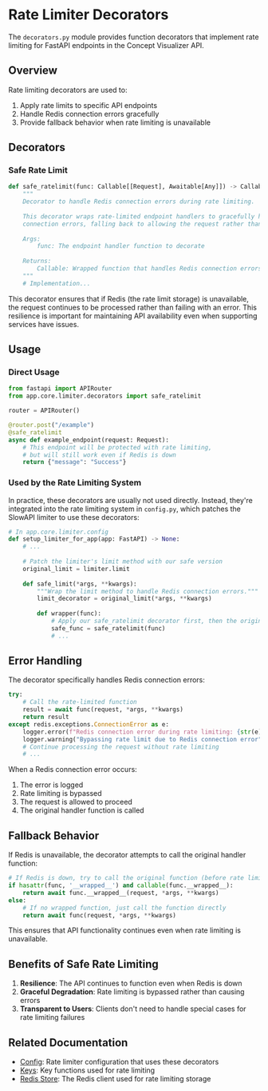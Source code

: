 # Rate Limiter Decorators

The `decorators.py` module provides function decorators that implement rate limiting for FastAPI endpoints in the Concept Visualizer API.

## Overview

Rate limiting decorators are used to:

1. Apply rate limits to specific API endpoints
2. Handle Redis connection errors gracefully
3. Provide fallback behavior when rate limiting is unavailable

## Decorators

### Safe Rate Limit

```python
def safe_ratelimit(func: Callable[[Request], Awaitable[Any]]) -> Callable[[Request], Awaitable[Any]]:
    """
    Decorator to handle Redis connection errors during rate limiting.
    
    This decorator wraps rate-limited endpoint handlers to gracefully handle Redis
    connection errors, falling back to allowing the request rather than failing.
    
    Args:
        func: The endpoint handler function to decorate
        
    Returns:
        Callable: Wrapped function that handles Redis connection errors
    """
    # Implementation...
```

This decorator ensures that if Redis (the rate limit storage) is unavailable, the request continues to be processed rather than failing with an error. This resilience is important for maintaining API availability even when supporting services have issues.

## Usage

### Direct Usage

```python
from fastapi import APIRouter
from app.core.limiter.decorators import safe_ratelimit

router = APIRouter()

@router.post("/example")
@safe_ratelimit
async def example_endpoint(request: Request):
    # This endpoint will be protected with rate limiting,
    # but will still work even if Redis is down
    return {"message": "Success"}
```

### Used by the Rate Limiting System

In practice, these decorators are usually not used directly. Instead, they're integrated into the rate limiting system in `config.py`, which patches the SlowAPI limiter to use these decorators:

```python
# In app.core.limiter.config
def setup_limiter_for_app(app: FastAPI) -> None:
    # ...
    
    # Patch the limiter's limit method with our safe version
    original_limit = limiter.limit
    
    def safe_limit(*args, **kwargs):
        """Wrap the limit method to handle Redis connection errors."""
        limit_decorator = original_limit(*args, **kwargs)
        
        def wrapper(func):
            # Apply our safe_ratelimit decorator first, then the original limit
            safe_func = safe_ratelimit(func)
            # ...
```

## Error Handling

The decorator specifically handles Redis connection errors:

```python
try:
    # Call the rate-limited function
    result = await func(request, *args, **kwargs)
    return result
except redis.exceptions.ConnectionError as e:
    logger.error(f"Redis connection error during rate limiting: {str(e)}")
    logger.warning("Bypassing rate limit due to Redis connection error")
    # Continue processing the request without rate limiting
    # ...
```

When a Redis connection error occurs:
1. The error is logged
2. Rate limiting is bypassed
3. The request is allowed to proceed
4. The original handler function is called

## Fallback Behavior

If Redis is unavailable, the decorator attempts to call the original handler function:

```python
# If Redis is down, try to call the original function (before rate limiting)
if hasattr(func, '__wrapped__') and callable(func.__wrapped__):
    return await func.__wrapped__(request, *args, **kwargs)
else:
    # If no wrapped function, just call the function directly
    return await func(request, *args, **kwargs)
```

This ensures that API functionality continues even when rate limiting is unavailable.

## Benefits of Safe Rate Limiting

1. **Resilience**: The API continues to function even when Redis is down
2. **Graceful Degradation**: Rate limiting is bypassed rather than causing errors
3. **Transparent to Users**: Clients don't need to handle special cases for rate limiting failures

## Related Documentation

- [Config](config.md): Rate limiter configuration that uses these decorators
- [Keys](keys.md): Key functions used for rate limiting
- [Redis Store](redis_store.md): The Redis client used for rate limiting storage 